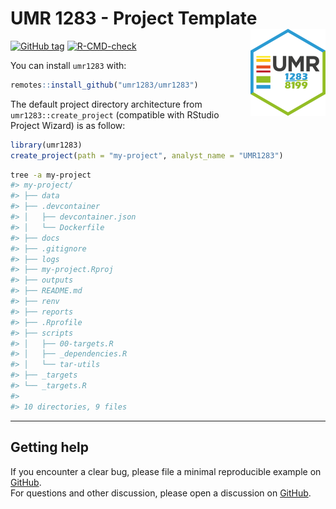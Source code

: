# UMR 1283 - Project Template <a href='https://umr1283.github.io/umr1283'><img src='man/figures/logo.png' align="right" height="139" /></a>

<!-- badges: start -->
[![GitHub
tag](https://img.shields.io/github/tag/umr1283/umr1283.svg?label=latest%20tag&include_prereleases)](https://github.com/umr1283/umr1283)
[![R-CMD-check](https://github.com/umr1283/umr1283/actions/workflows/check-pak.yaml/badge.svg)](https://github.com/umr1283/umr1283/actions/workflows/check-pak.yaml)
<!-- badges: end -->

You can install `umr1283` with:

``` r
remotes::install_github("umr1283/umr1283")
```

The default project directory architecture from `umr1283::create_project` (compatible
with RStudio Project Wizard) is as follow:

```r
library(umr1283)
create_project(path = "my-project", analyst_name = "UMR1283")
```

```bash
tree -a my-project
#> my-project/
#> ├── data
#> ├── .devcontainer
#> │   ├── devcontainer.json
#> │   └── Dockerfile
#> ├── docs
#> ├── .gitignore
#> ├── logs
#> ├── my-project.Rproj
#> ├── outputs
#> ├── README.md
#> ├── renv
#> ├── reports
#> ├── .Rprofile
#> ├── scripts
#> │   ├── 00-targets.R
#> │   ├── _dependencies.R
#> │   └── tar-utils
#> ├── _targets
#> └── _targets.R
#> 
#> 10 directories, 9 files
```

------------------------------------------------------------------------

## Getting help

If you encounter a clear bug, please file a minimal reproducible example
on [GitHub](https://github.com/umr1283/umr1283/issues).  
For questions and other discussion, please open a discussion on
[GitHub](https://github.com/umr1283/umr1283/discussions).
